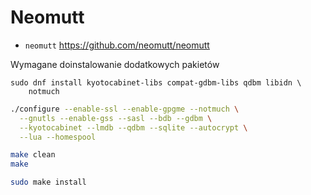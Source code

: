 # Neomutt

- `neomutt` https://github.com/neomutt/neomutt

Wymagane doinstalowanie dodatkowych pakietów

```
sudo dnf install kyotocabinet-libs compat-gdbm-libs qdbm libidn \
    notmuch
```

```bash
./configure --enable-ssl --enable-gpgme --notmuch \
  --gnutls --enable-gss --sasl --bdb --gdbm \
  --kyotocabinet --lmdb --qdbm --sqlite --autocrypt \
  --lua --homespool

make clean
make

sudo make install
```
